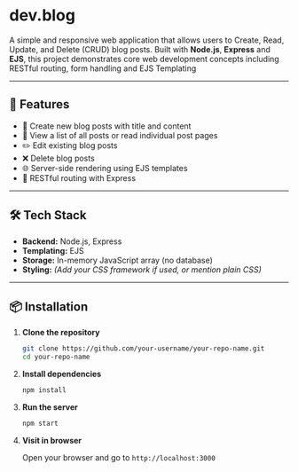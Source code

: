 # dev.blog
A simple and responsive web application that allows users to Create, Read, Update, and Delete (CRUD) blog posts. Built with **Node.js**, **Express** and **EJS**, this project demonstrates core web development concepts including RESTful routing, form handling and EJS Templating

---

## 🚀 Features

- 📝 Create new blog posts with title and content
- 📄 View a list of all posts or read individual post pages
- ✏️ Edit existing blog posts
- ❌ Delete blog posts
- 🌐 Server-side rendering using EJS templates
- 🧩 RESTful routing with Express

---

## 🛠️ Tech Stack

- **Backend:** Node.js, Express
- **Templating:** EJS
- **Storage:** In-memory JavaScript array (no database)
- **Styling:** *(Add your CSS framework if used, or mention plain CSS)*

---

## 📦 Installation

1. **Clone the repository**

   ```bash
   git clone https://github.com/your-username/your-repo-name.git
   cd your-repo-name

2. **Install dependencies**

   ```bash
   npm install

3. **Run the server**

   ```bash
   npm start

4. **Visit in browser**

   Open your browser and go to `http://localhost:3000`

  
